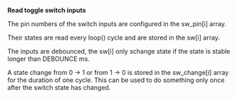 **Read toggle switch inputs**

The pin numbers of the switch inputs are configured in the sw_pin[i] array.

Their states are read every loop() cycle and are stored in the sw[i] array.

The inputs are debounced, the sw[i] only schange state if the state is stable longer than DEBOUNCE ms.

A state change from 0 -> 1 or from 1 -> 0 is stored in the sw_change[i] array for the duration of one cycle. This can be used to do something only once after the switch state has changed.
